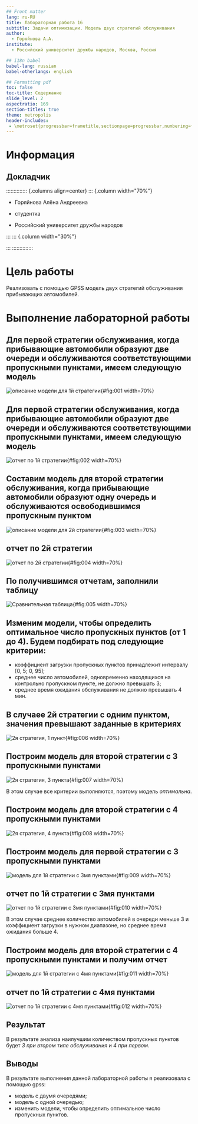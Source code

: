 ```yaml
---
## Front matter
lang: ru-RU
title: Лабораторная работа 16
subtitle: Задачи оптимизации. Модель двух стратегий обслуживания
author:
  - Горяйнова А.А.
institute:
  - Российский университет дружбы народов, Москва, Россия

## i18n babel
babel-lang: russian
babel-otherlangs: english

## Formatting pdf
toc: false
toc-title: Содержание
slide_level: 2
aspectratio: 169
section-titles: true
theme: metropolis
header-includes:
 - \metroset{progressbar=frametitle,sectionpage=progressbar,numbering=fraction}
---
```


# Информация

## Докладчик

:::::::::::::: {.columns align=center}
::: {.column width="70%"}

  * Горяйнова Алёна Андреевна
  * студентка

  * Российский университет дружбы народов

:::
::: {.column width="30%"}


:::
::::::::::::::

# Цель работы

Реализовать с помощью GPSS модель двух стратегий обслуживания прибывающих автомобилей.

# Выполнение лабораторной работы

## Для первой стратегии обслуживания, когда прибывающие автомобили образуют две очереди и обслуживаются соответствующими пропускными пунктами, имеем следующую модель 

![описание модели для 1й стратегии](image/1.png){#fig:001 width=70%}

## Для первой стратегии обслуживания, когда прибывающие автомобили образуют две очереди и обслуживаются соответствующими пропускными пунктами, имеем следующую модель 

![отчет по 1й стратегии](image/2.png){#fig:002 width=70%}

## Составим модель для второй стратегии обслуживания, когда прибывающие автомобили образуют одну очередь и обслуживаются освободившимся пропускным пунктом 

![описание модели для 2й стратегии](image/3.png){#fig:003 width=70%}

## отчет по 2й стратегии

![отчет по 2й стратегии](image/4.png){#fig:004 width=70%}

## По получившимся отчетам, заполнили таблицу  

![Сравнительная таблица](image/5.png){#fig:005 width=70%}

## Изменим модели, чтобы определить оптимальное число пропускных пунктов (от 1 до 4). Будем подбирать под следующие критерии:

- коэффициент загрузки пропускных пунктов принадлежит интервалу [0, 5; 0, 95];
- среднее число автомобилей, одновременно находящихся на контрольно пропускном пункте, не должно превышать 3;
- среднее время ожидания обслуживания не должно превышать 4 мин.

## В случаее 2й стратегии с одним пунктом, значения превышают заданные в критериях 

![2я стратегия, 1 пункт](image/6.png){#fig:006 width=70%}

## Построим модель для второй стратегии с 3 пропускными пунктами 

![2я стратегия, 3 пункта](image/7.png){#fig:007 width=70%}

В этом случае все критерии выполняются, поэтому модель *оптимальна*.
## Построим модель для второй стратегии с 4 пропускными пунктами 

![2я стратегия, 4 пункта](image/8.png){#fig:008 width=70%}

## Построим модель для первой стратегии с 3 пропускными пунктами 

![модель для 1й стратегии с 3мя пунктами](image/9.png){#fig:009 width=70%}

## отчет по 1й стратегии с 3мя пунктами

![отчет по 1й стратегии с 3мя пунктами](image/10.png){#fig:010 width=70%}

В этом случае среднее количество автомобилей в очереди меньше 3 и коэффициент загрузки в нужном диапазоне, но среднее время ожидания больше 4.

## Построим модель для второй стратегии с 4 пропускными пунктами и получим отчет

![модель для 1й стратегии с 4мя пунктами](image/11.png){#fig:011 width=70%}

## отчет по 1й стратегии с 4мя пунктами

![отчет по 1й стратегии с 4мя пунктами](image/12.png){#fig:012 width=70%}

## Результат
В результате анализа наилучшим количеством пропускных пунктов будет *3 при втором типе обслуживания* и *4 при первом*.

## Выводы

В результате выполнения данной лабораторной работы я реализовала с помощью gpss:

- модель с двумя очередями;
- модель с одной очередью;
- изменить модели, чтобы определить оптимальное число пропускных пунктов.
